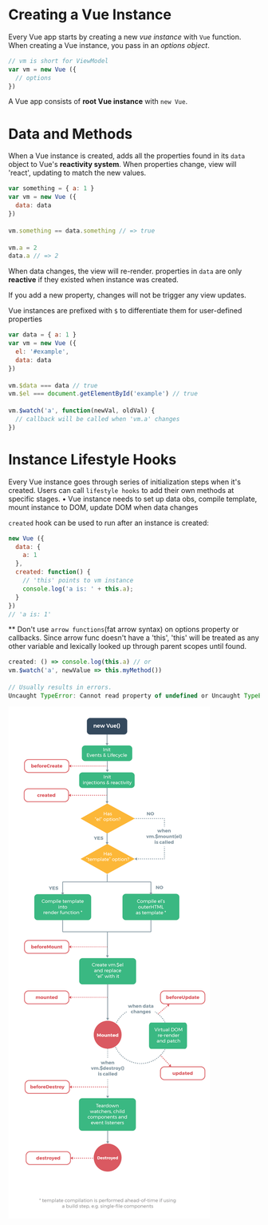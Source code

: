 # Creating a Vue Instance 

Every Vue app starts by creating a new _vue instance_ with `Vue` function. When creating a Vue instance, you pass in an _options object_. 
```javascript
// vm is short for ViewModel 
var vm = new Vue ({
  // options 
})
```
A Vue app consists of <b>root Vue instance</b> with `new Vue`. 

# Data and Methods 

When a Vue instance is created, adds all the properties found in its `data` object to Vue's <b>reactivity system</b>. 
When properties change, view will 'react', updating to match the new values. 

```javascript
var something = { a: 1 }
var vm = new Vue ({
  data: data 
})

vm.something == data.something // => true 

vm.a = 2 
data.a // => 2 
```

When data changes, the view will re-render. properties in `data` are only <b>reactive</b> if they existed when instance was created. 

If you add a new property, changes will not be trigger any view updates. 

Vue instances are prefixed with `$` to differentiate them for user-defined properties

```javascript
var data = { a: 1 }
var vm = new Vue ({
  el: '#example', 
  data: data 
})

vm.$data === data // true 
vm.$el === document.getElementById('example') // true 

vm.$watch('a', function(newVal, oldVal) {
  // callback will be called when 'vm.a' changes
})
```

# Instance Lifestyle Hooks 

Every Vue instance goes through series of initialization steps when it's created. Users can call `lifestyle hooks` to add their own methods at specific stages. 
  • Vue instance needs to set up data obs, compile template, mount instance to DOM, update DOM when data changes 

`created` hook can be used to run after an instance is created: 

```javascript 
new Vue ({
  data: {
    a: 1
  }, 
  created: function() {
    // 'this' points to vm instance 
    console.log('a is: ' + this.a); 
  }
})
// 'a is: 1' 
```

** Don't use `arrow functions`(fat arrow syntax) on options property or callbacks. Since arrow func doesn't have a 'this', 'this' will be treated 
as any other variable and lexically looked up through parent scopes until found.

```javascript
created: () => console.log(this.a) // or 
vm.$watch('a', newValue => this.myMethod())

// Usually results in errors.
Uncaught TypeError: Cannot read property of undefined or Uncaught TypeError: this.something is not a function`
``` 

![Life Cycle](lifecycle.png)
